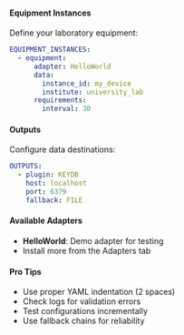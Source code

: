 #### Equipment Instances
Define your laboratory equipment:
```yaml
EQUIPMENT_INSTANCES:
  - equipment:
      adapter: HelloWorld
      data:
        instance_id: my_device
        institute: university_lab
      requirements:
        interval: 30
```

#### Outputs
Configure data destinations:
```yaml
OUTPUTS:
  - plugin: KEYDB
    host: localhost
    port: 6379
    fallback: FILE
```

#### Available Adapters
- **HelloWorld**: Demo adapter for testing
- Install more from the Adapters tab

#### Pro Tips
- Use proper YAML indentation (2 spaces)
- Check logs for validation errors
- Test configurations incrementally
- Use fallback chains for reliability

